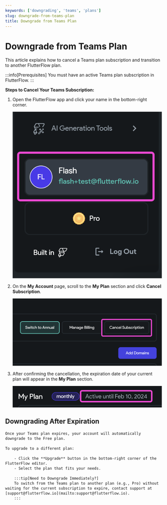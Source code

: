 ```yaml
---
keywords: ['downgrading', 'teams', 'plans']
slug: downgrade-from-teams-plan
title: Downgrade from Teams Plan
---
```


# Downgrade from Teams Plan

This article explains how to cancel a Teams plan subscription and transition to another FlutterFlow plan.

:::info[Prerequisites]
You must have an active Teams plan subscription in FlutterFlow.
:::

**Steps to Cancel Your Teams Subscription:**

1. Open the FlutterFlow app and click your name in the bottom-right corner.

   ![Account settings button](imgs/20250430121153659010.png)

2. On the **My Account** page, scroll to the **My Plan** section and click **Cancel Subscription**.

   ![Cancel subscription button](imgs/20250430121153891955.png)

3. After confirming the cancellation, the expiration date of your current plan will appear in the **My Plan** section.

   ![Subscription expiration date](imgs/20250430121154120311.png)

## Downgrading After Expiration

    Once your Teams plan expires, your account will automatically downgrade to the Free plan.

    To upgrade to a different plan:

        - Click the **Upgrade** button in the bottom-right corner of the FlutterFlow editor.
        - Select the plan that fits your needs.

        :::tip[Need to Downgrade Immediately?]
        To switch from the Teams plan to another plan (e.g., Pro) without waiting for the current subscription to expire, contact support at [support@flutterflow.io](mailto:support@flutterflow.io).
        :::
